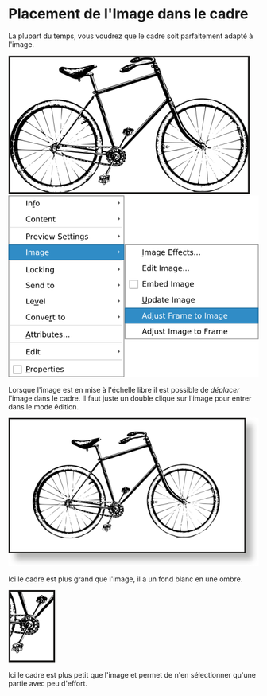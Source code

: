 # Placement de l'Image dans le cadre

La plupart du temps, vous voudrez que le cadre soit parfaitement adapté à l'image.

![](image-frame-position/bike-fit.png)
![](image-frame-position/adjust-frame-to-image.png)

Lorsque l'image est en mise à l'échelle libre il est possible de _déplacer_ l'image dans le cadre. Il faut juste un double clique sur l'image pour entrer dans le mode édition.

![](image-frame-position/bike-shadow.png)

Ici le cadre est plus grand que l'image, il a un fond blanc en une ombre.

![](image-frame-position/bike-detail.png)

Ici le cadre est plus petit que l'image et permet de n'en sélectionner qu'une partie avec peu d'effort.
